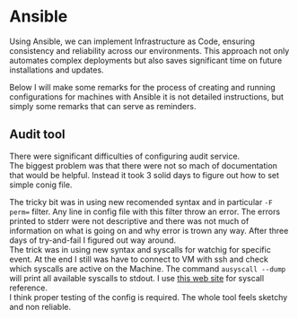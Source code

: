 # Ansible

Using Ansible, we can implement Infrastructure as Code, ensuring consistency and reliability across our environments. This approach not only automates complex deployments but also saves significant time on future installations and updates.

Below I will make some remarks for the process of creating and running configurations for machines with Ansible it is not detailed instructions, but simply some remarks that can serve as reminders. 

## Audit tool

There were significant difficulties of configuring audit service.      
The biggest problem was that there were not so mach of documentation that would be helpful. Instead it took 3 solid days to figure out how to set simple conig file.      

The tricky bit was in using new recomended syntax and in particular `-F perm=` filter. Any line in config file with this filter throw an error. The errors printed to stderr were not descriptive and there was not much of information on what is going on and why error is trown any way. After three days of try-and-fail I figured out way around.             
The trick was in using new syntax and syscalls for watchig for specific event. At the end I still was have to connect to VM with ssh and check which syscalls are active on the Machine. The command  `ausyscall --dump` will print all available syscalls to stdout. I use [this web site](https://manpages.debian.org/trixie/manpages-dev/index.html) for syscall reference.      
I think proper testing of the config is required. The whole tool feels sketchy and non reliable.
